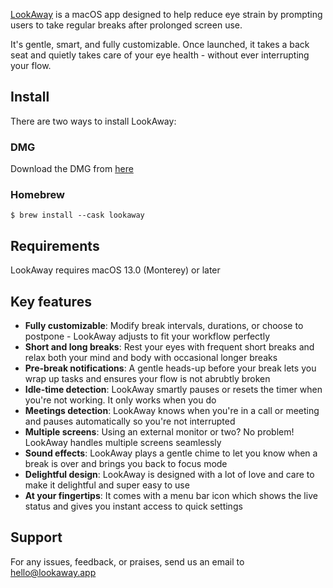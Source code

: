 [LookAway](https://lookaway.com) is a macOS app designed to help reduce eye strain by prompting users to take regular breaks after prolonged screen use.

It's gentle, smart, and fully customizable. Once launched, it takes a back seat and quietly takes care of your eye health - without ever interrupting your flow.

## Install

There are two ways to install LookAway:

### DMG
Download the DMG from [here](https://github.com/mysticalbits/lookaway-releases/releases/latest/download/LookAway.dmg)

### Homebrew
`$ brew install --cask lookaway`

## Requirements

LookAway requires macOS 13.0 (Monterey) or later

## Key features

* **Fully customizable**: Modify break intervals, durations, or choose to postpone - LookAway adjusts to fit your workflow perfectly
* **Short and long breaks**: Rest your eyes with frequent short breaks and relax both your mind and body with occasional longer breaks
* **Pre-break notifications**: A gentle heads-up before your break lets you wrap up tasks and ensures your flow is not abrubtly broken
* **Idle-time detection**: LookAway smartly pauses or resets the timer when you're not working. It only works when you do
* **Meetings detection**: LookAway knows when you're in a call or meeting and pauses automatically so you're not interrupted
* **Multiple screens**: Using an external monitor or two? No problem! LookAway handles multiple screens seamlessly
* **Sound effects**: LookAway plays a gentle chime to let you know when a break is over and brings you back to focus mode
* **Delightful design**: LookAway is designed with a lot of love and care to make it delightful and super easy to use
* **At your fingertips**: It comes with a menu bar icon which shows the live status and gives you instant access to quick settings

## Support

For any issues, feedback, or praises, send us an email to hello@lookaway.app
